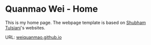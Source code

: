 # Quanmao Wei - Home

This is my home page.
The webpage template is based on [Shubham Tulsiani](http://people.eecs.berkeley.edu/~shubhtuls/)'s websites.

URL: [weiquanmao.github.io](https://weiquanmao.github.io)